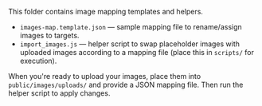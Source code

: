 This folder contains image mapping templates and helpers.

- `images-map.template.json` — sample mapping file to rename/assign images to targets.
- `import_images.js` — helper script to swap placeholder images with uploaded images according to a mapping file (place this in `scripts/` for execution).

When you're ready to upload your images, place them into `public/images/uploads/` and provide a JSON mapping file. Then run the helper script to apply changes.
